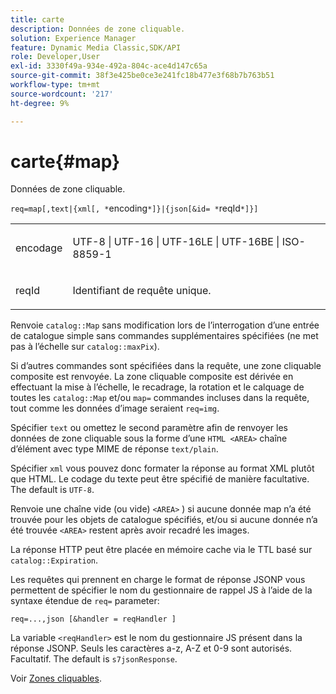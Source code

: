 ```yaml
---
title: carte
description: Données de zone cliquable.
solution: Experience Manager
feature: Dynamic Media Classic,SDK/API
role: Developer,User
exl-id: 3330f49a-934e-492a-804c-ace4d147c65a
source-git-commit: 38f3e425be0ce3e241fc18b477e3f68b7b763b51
workflow-type: tm+mt
source-wordcount: '217'
ht-degree: 9%

---
```


# carte{#map}

Données de zone cliquable.

`req=map[,text|{xml[, *`encoding`*]}|{json[&id= *`reqId`*]}]`

<table id="simpletable_10F2152FDF33411491FBBAFD173CA5ED"> 
 <tr class="strow"> 
  <td class="stentry"> <p><span class="codeph"><span class="varname"> encodage</span></span> </p> </td> 
  <td class="stentry"> <p><span class="codeph"> UTF-8 | UTF-16 | UTF-16LE | UTF-16BE | ISO-8859-1</span> </p></td> 
 </tr> 
 <tr class="strow"> 
  <td class="stentry"> <p><span class="codeph"><span class="varname"> reqId</span></span> </p></td> 
  <td class="stentry"> <p>Identifiant de requête unique. </p></td> 
 </tr> 
</table>

Renvoie `catalog::Map` sans modification lors de l’interrogation d’une entrée de catalogue simple sans commandes supplémentaires spécifiées (ne met pas à l’échelle sur `catalog::maxPix`).

Si d’autres commandes sont spécifiées dans la requête, une zone cliquable composite est renvoyée. La zone cliquable composite est dérivée en effectuant la mise à l’échelle, le recadrage, la rotation et le calquage de toutes les `catalog::Map` et/ou `map=` commandes incluses dans la requête, tout comme les données d’image seraient `req=img`.

Spécifier `text` ou omettez le second paramètre afin de renvoyer les données de zone cliquable sous la forme d’une `HTML <AREA>` chaîne d’élément avec type MIME de réponse `text/plain`.

Spécifier `xml` vous pouvez donc formater la réponse au format XML plutôt que HTML. Le codage du texte peut être spécifié de manière facultative. The default is `UTF-8`.

Renvoie une chaîne vide (ou vide) `<AREA>` ) si aucune donnée map n’a été trouvée pour les objets de catalogue spécifiés, et/ou si aucune donnée n’a été trouvée `<AREA>` restent après avoir recadré les images.

La réponse HTTP peut être placée en mémoire cache via le TTL basé sur `catalog::Expiration`.

Les requêtes qui prennent en charge le format de réponse JSONP vous permettent de spécifier le nom du gestionnaire de rappel JS à l’aide de la syntaxe étendue de `req=` parameter:

`req=...,json [&handler = reqHandler ]`

La variable `<reqHandler>` est le nom du gestionnaire JS présent dans la réponse JSONP. Seuls les caractères a-z, A-Z et 0-9 sont autorisés. Facultatif. The default is `s7jsonResponse`.

Voir [Zones cliquables](../../../../../../is-api/http-ref/image-serving-api-ref/c-http-protocol-reference/c-syntax-and-features/r-image-maps.md#reference-ff7d1bac2a064104b0c508a81316fdab).

